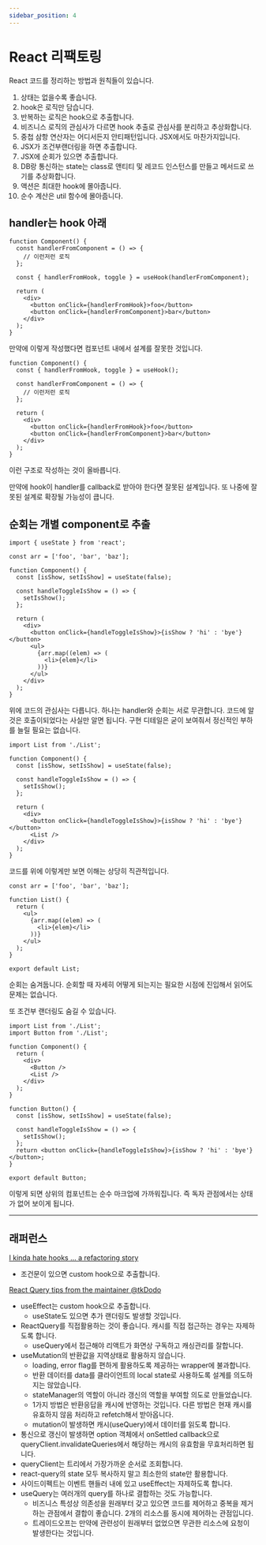 ```yaml
---
sidebar_position: 4
---
```


# React 리팩토링

React 코드를 정리하는 방법과 원칙들이 있습니다.

1. 상태는 없을수록 좋습니다.
2. hook은 로직만 담습니다.
3. 반복하는 로직은 hook으로 추출합니다.
4. 비즈니스 로직의 관심사가 다르면 hook 추출로 관심사를 분리하고 추상화합니다.
5. 중첩 삼항 연산자는 어디서든지 안티패턴입니다. JSX에서도 마찬가지입니다.
6. JSX가 조건부랜더링을 하면 추출합니다.
7. JSX에 순회가 있으면 추출합니다.
8. DB랑 통신하는 state는 class로 앤티티 및 레코드 인스턴스를 만들고 메서드로 쓰기를 추상화합니다.
9. 액션은 최대한 hook에 몰아줍니다.
10. 순수 계산은 util 함수에 몰아줍니다.

## handler는 hook 아래

```tsx
function Component() {
  const handlerFromComponent = () => {
    // 이런저런 로직
  };

  const { handlerFromHook, toggle } = useHook(handlerFromComponent);

  return (
    <div>
      <button onClick={handlerFromHook}>foo</button>
      <button onClick={handlerFromComponent}>bar</button>
    </div>
  );
}
```

만약에 이렇게 작성했다면 컴포넌트 내에서 설계를 잘못한 것입니다.

```tsx
function Component() {
  const { handlerFromHook, toggle } = useHook();

  const handlerFromComponent = () => {
    // 이런저런 로직
  };

  return (
    <div>
      <button onClick={handlerFromHook}>foo</button>
      <button onClick={handlerFromComponent}>bar</button>
    </div>
  );
}
```

이런 구조로 작성하는 것이 올바릅니다.

만약에 hook이 handler를 callback로 받아야 한다면 잘못된 설계입니다. 또 나중에 잘못된 설계로 확장될 가능성이 큽니다.

## 순회는 개별 component로 추출

```tsx
import { useState } from 'react';

const arr = ['foo', 'bar', 'baz'];

function Component() {
  const [isShow, setIsShow] = useState(false);

  const handleToggleIsShow = () => {
    setIsShow();
  };

  return (
    <div>
      <button onClick={handleToggleIsShow}>{isShow ? 'hi' : 'bye'}</button>
      <ul>
        {arr.map((elem) => (
          <li>{elem}</li>
        ))}
      </ul>
    </div>
  );
}
```

위에 코드의 관심사는 다릅니다. 하나는 handler와 순회는 서로 무관합니다. 코드에 알 것은 호출이되었다는 사실만 알면 됩니다. 구현 디테일은 굳이 보여줘서 정신적인 부하를 늘릴 필요는 없습니다.

```tsx
import List from './List';

function Component() {
  const [isShow, setIsShow] = useState(false);

  const handleToggleIsShow = () => {
    setIsShow();
  };

  return (
    <div>
      <button onClick={handleToggleIsShow}>{isShow ? 'hi' : 'bye'}</button>
      <List />
    </div>
  );
}
```

코드를 위에 이렇게만 보면 이해는 상당히 직관적입니다.

```tsx
const arr = ['foo', 'bar', 'baz'];

function List() {
  return (
    <ul>
      {arr.map((elem) => (
        <li>{elem}</li>
      ))}
    </ul>
  );
}

export default List;
```

순회는 숨겨둡니다. 순회할 때 자세히 어떻게 되는지는 필요한 시점에 진입해서 읽어도 문제는 없습니다.

또 조건부 랜더링도 숨길 수 있습니다.

```tsx
import List from './List';
import Button from './List';

function Component() {
  return (
    <div>
      <Button />
      <List />
    </div>
  );
}
```

```tsx
function Button() {
  const [isShow, setIsShow] = useState(false);

  const handleToggleIsShow = () => {
    setIsShow();
  };
  return <button onClick={handleToggleIsShow}>{isShow ? 'hi' : 'bye'}</button>;
}

export default Button;
```

이렇게 되면 상위의 컴포넌트는 순수 마크업에 가까워집니다. 즉 독자 관점에서는 상태가 없어 보이게 됩니다.

---

## 래퍼런스

[I kinda hate hooks ... a refactoring story](https://www.youtube.com/watch?v=t3jC2xbEyTI)

- 조건문이 있으면 custom hook으로 추출합니다.

[React Query tips from the maintainer @tkDodo](https://www.youtube.com/watch?v=PtHRZqh3LHI)

- useEffect는 custom hook으로 추출합니다.
  - useState도 있으면 추가 랜더링도 발생할 것입니다.
- ReactQuery를 직접활용하는 것이 좋습니다. 캐시를 직접 접근하는 경우는 자제하도록 합니다.
  - useQuery에서 접근해야 리액트가 화면상 구독하고 캐싱관리를 잘합니다.
- useMutation의 반환값을 지역상태로 활용하지 않습니다.
  - loading, error flag를 편하게 활용하도록 제공하는 wrapper에 불과합니다.
  - 반환 데이터를 data를 클라이언트의 local state로 사용하도록 설계를 의도하지는 않았습니다.
  - stateManager의 역할이 아니라 갱신의 역할을 부여할 의도로 만들었습니다.
  - 1가지 방법은 반환응답을 캐시에 반영하는 것입니다. 다른 방법은 현재 캐시를 유효하지 않음 처리하고 refetch해서 받아옵니다.
  - mutation이 발생하면 캐시(useQuery)에서 데이터를 읽도록 합니다.
- 통신으로 갱신이 발생하면 option 객체에서 onSettled callback으로 queryClient.invalidateQueries에서 해당하는 캐시의 유효함을 무효처리하면 됩니다.
- queryClient는 트리에서 가장가까운 순서로 조회합니다.
- react-query의 state 모두 복사하지 말고 최소한의 state만 활용합니다.
- 사이드이펙트는 이벤트 핸들러 내에 있고 useEffect는 자제하도록 합니다.
- useQuery는 여러개의 query를 하나로 결합하는 것도 가능합니다.
  - 비즈니스 특성상 의존성을 원래부터 갖고 있으면 코드를 제어하고 중복을 제거하는 관점에서 결합이 좋습니다. 2개의 리소스를 동시에 제어하는 관점입니다.
  - 트레이드오프는 만약에 관련성이 원래부터 없었으면 무관한 리소스에 요청이 발생한다는 것입니다.
